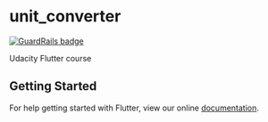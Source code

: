 # unit_converter

[![GuardRails badge](https://badges.production.guardrails.io/bennythejudge/unit_converter.svg)](https://www.guardrails.io)

Udacity Flutter course

## Getting Started

For help getting started with Flutter, view our online
[documentation](https://flutter.io/).
